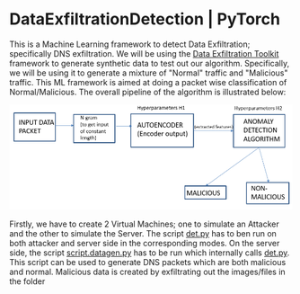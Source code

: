 # DataExfiltrationDetection | PyTorch

This is a Machine Learning framework to detect Data Exfiltration; specifically DNS exfiltration. 
We will be using the [Data Exfiltration Toolkit](https://github.com/sensepost/DET) framework to generate synthetic data to test out our algorithm. Specifically, we will be using it to generate a mixture of "Normal" traffic and "Malicious" traffic. This ML framework is aimed at doing a packet wise classification of Normal/Malicious. The overall pipeline of the algorithm is illustrated below: 

![pic](./pipeline.PNG)

Firstly, we have to create 2 Virtual Machines; one to simulate an Attacker and the other to simulate the Server.  The script [det.py](./data_generating_codes/det.py) has to ben run on both attacker and server side in the corresponding modes. On the server side, the script [script.datagen.py](./data_generating_codes/script_datagen.py) has to be run which internally calls [det.py](./data_generating_codes/det.py). This script can be used to generate DNS packets which are both malicious and normal. Malicious data is created by exfiltrating out the images/files in the folder
